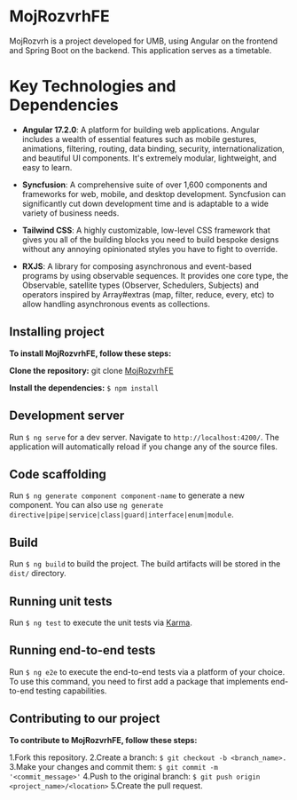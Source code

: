 # MojRozvrhFE

MojRozvrh is a project developed for UMB, using Angular on the frontend and Spring Boot on the backend. This application serves as a timetable.

# Key Technologies and Dependencies

- **Angular 17.2.0**: A platform for building web applications. Angular includes a wealth of essential features such as mobile gestures, animations, filtering, routing, data binding, security, internationalization, and beautiful UI components. It's extremely modular, lightweight, and easy to learn.

- **Syncfusion**: A comprehensive suite of over 1,600 components and frameworks for web, mobile, and desktop development. Syncfusion can significantly cut down development time and is adaptable to a wide variety of business needs.

- **Tailwind CSS**: A highly customizable, low-level CSS framework that gives you all of the building blocks you need to build bespoke designs without any annoying opinionated styles you have to fight to override.

- **RXJS**: A library for composing asynchronous and event-based programs by using observable sequences. It provides one core type, the Observable, satellite types (Observer, Schedulers, Subjects) and operators inspired by Array#extras (map, filter, reduce, every, etc) to allow handling asynchronous events as collections.

## Installing project
**To install MojRozvrhFE, follow these steps:**

**Clone the repository:**
git clone [MojRozvrhFE](https://github.com/CD-Sofias/MojRozvrh-FE.git)

**Install the dependencies:**
`$ npm install`

## Development server

Run `$ ng serve` for a dev server. Navigate to `http://localhost:4200/`. The application will automatically reload if you change any of the source files.

## Code scaffolding

Run `$ ng generate component component-name` to generate a new component. You can also use `ng generate directive|pipe|service|class|guard|interface|enum|module`.

## Build

Run `$ ng build` to build the project. The build artifacts will be stored in the `dist/` directory.

## Running unit tests

Run `$ ng test` to execute the unit tests via [Karma](https://karma-runner.github.io).

## Running end-to-end tests

Run `$ ng e2e` to execute the end-to-end tests via a platform of your choice. To use this command, you need to first add a package that implements end-to-end testing capabilities.

## Contributing to our project
**To contribute to MojRozvrhFE, follow these steps:**

1.Fork this repository.
2.Create a branch: 
`$ git checkout -b <branch_name>.`
3.Make your changes and commit them: 
`$ git commit -m '<commit_message>'`
4.Push to the original branch: 
`$ git push origin <project_name>/<location>`
5.Create the pull request.


